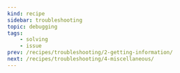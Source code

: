 ```yaml
---
kind: recipe
sidebar: troubleshooting
topic: debugging
tags:
    - solving
    - issue
prev: /recipes/troubleshooting/2-getting-information/
next: /recipes/troubleshooting/4-miscellaneous/
---
```


